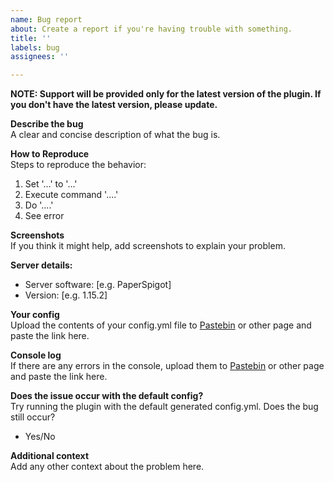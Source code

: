 ```yaml
---
name: Bug report
about: Create a report if you're having trouble with something.
title: ''
labels: bug
assignees: ''

---
```


**NOTE: Support will be provided only for the latest version of the plugin. If you don't have the latest version, please update.**

**Describe the bug**  
A clear and concise description of what the bug is.

**How to Reproduce**  
Steps to reproduce the behavior:
1. Set '...' to '...'
2. Execute command '....'
3. Do '....'
4. See error

**Screenshots**  
If you think it might help, add screenshots to explain your problem.

**Server details:**  
 - Server software: [e.g. PaperSpigot]
 - Version: [e.g. 1.15.2]

**Your config**  
Upload the contents of your config.yml file to [Pastebin](https://pastebin.com/) or other page and paste the link here.

**Console log**  
If there are any errors in the console, upload them to [Pastebin](https://pastebin.com/) or other page and paste the link here.

**Does the issue occur with the default config?**  
Try running the plugin with the default generated config.yml. Does the bug still occur?
 - Yes/No

**Additional context**  
Add any other context about the problem here.
